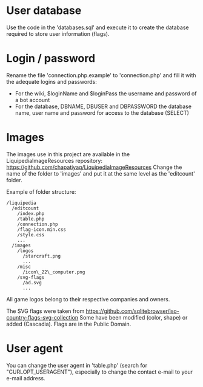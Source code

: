 User database
===============
Use the code in the 'databases.sql' and execute it to create the database required to store user information (flags).

Login / password
================

Rename the file 'connection.php.example' to 'connection.php' and fill it with the adequate logins and passwords:
* For the wiki, $loginName and $loginPass the username and password of a bot account
* For the database, DBNAME, DBUSER and DBPASSWORD the database name, user name and password for access to the database (SELECT)

Images
======

The images use in this project are available in the LiquipediaImageResources repository: https://github.com/chapatiyaq/LiquipediaImageResources
Change the name of the folder to 'images' and put it at the same level as the 'editcount' folder.

Example of folder structure:

```
/liquipedia
  /editcount
    /index.php
    /table.php
    /connection.php
    /flag-icon.min.css
    /style.css
    ...
  /images
    /logos
      /starcraft.png
      ...
    /misc
      /icon\_22\_computer.png
    /svg-flags
      /ad.svg
      ...
```

All game logos belong to their respective companies and owners.

The SVG flags were taken from https://github.com/sqlitebrowser/iso-country-flags-svg-collection
Some have been modified (color, shape) or added (Cascadia). Flags are in the Public Domain.

User agent
==========
You can change the user agent in 'table.php' (search for "CURLOPT_USERAGENT"), especially to change the contact e-mail to your e-mail address.
